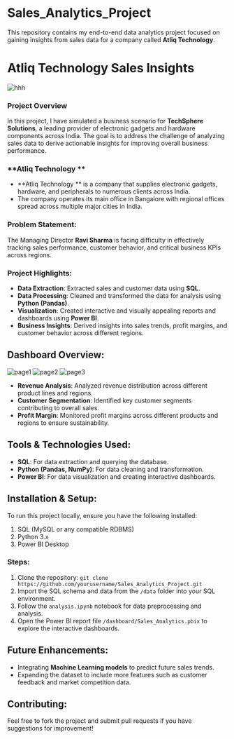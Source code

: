 # Sales_Analytics_Project

This repository contains my end-to-end data analytics project focused on gaining insights from sales data for a company called **Atliq Technology**.

# **Atliq Technology Sales Insights**
![hhh](https://github.com/user-attachments/assets/0d036328-3c58-4e0b-90b5-418044c4a0b6)

### Project Overview
In this project, I have simulated a business scenario for **TechSphere Solutions**, a leading provider of electronic gadgets and hardware components across India. The goal is to address the challenge of analyzing sales data to derive actionable insights for improving overall business performance.

### **Atliq Technology **
- **Atliq Technology ** is a company that supplies electronic gadgets, hardware, and peripherals to numerous clients across India.
- The company operates its main office in Bangalore with regional offices spread across multiple major cities in India.

### Problem Statement:
The Managing Director **Ravi Sharma** is facing difficulty in effectively tracking sales performance, customer behavior, and critical business KPIs across regions.

### Project Highlights:
- **Data Extraction**: Extracted sales and customer data using **SQL**.
- **Data Processing**: Cleaned and transformed the data for analysis using **Python (Pandas)**.
- **Visualization**: Created interactive and visually appealing reports and dashboards using **Power BI**.
- **Business Insights**: Derived insights into sales trends, profit margins, and customer behavior across different regions.

## Dashboard Overview:
![page1](https://github.com/user-attachments/assets/f5c0382d-8c36-4553-b97e-ce14da119677)
![page2](https://github.com/user-attachments/assets/c863c60f-fb5e-4c04-a9bb-8c949da31930)
![page3](https://github.com/user-attachments/assets/4b6f2db0-f034-46fe-b8ef-84ab1e275a79)

- **Revenue Analysis**: Analyzed revenue distribution across different product lines and regions.
- **Customer Segmentation**: Identified key customer segments contributing to overall sales.
- **Profit Margin**: Monitored profit margins across different products and regions to ensure sustainability.

## Tools & Technologies Used:
- **SQL**: For data extraction and querying the database.
- **Python (Pandas, NumPy)**: For data cleaning and transformation.
- **Power BI**: For data visualization and creating interactive dashboards.

## Installation & Setup:
To run this project locally, ensure you have the following installed:
1. SQL (MySQL or any compatible RDBMS)
2. Python 3.x
3. Power BI Desktop

### Steps:
1. Clone the repository: `git clone https://github.com/yourusername/Sales_Analytics_Project.git`
2. Import the SQL schema and data from the `/data` folder into your SQL environment.
3. Follow the `analysis.ipynb` notebook for data preprocessing and analysis.
4. Open the Power BI report file `/dashboard/Sales_Analytics.pbix` to explore the interactive dashboards.

## Future Enhancements:
- Integrating **Machine Learning models** to predict future sales trends.
- Expanding the dataset to include more features such as customer feedback and market competition data.

## Contributing:
Feel free to fork the project and submit pull requests if you have suggestions for improvement!

